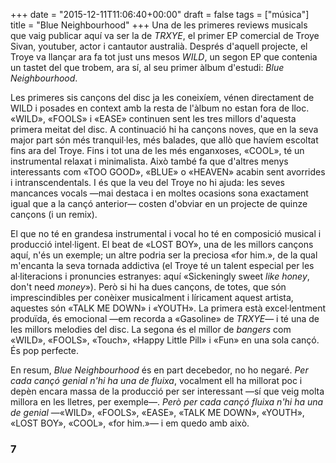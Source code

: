 +++
date = "2015-12-11T11:06:40+00:00"
draft = false
tags = ["música"]
title = "Blue Neighbourhood"
+++
Una de les primeres reviews musicals que vaig publicar aquí va ser la de *TRXYE*, el primer EP comercial de Troye Sivan, youtuber, actor i cantautor australià. Després d'aquell projecte, el Troye va llançar ara fa tot just uns mesos *WILD*, un segon EP que contenia un tastet del que trobem, ara sí, al seu primer àlbum d'estudi: *Blue Neighbourhood*.

<!-- more -->

Les primeres sis cançons del disc ja les coneixíem, vénen directament de WILD i posades en context amb la resta de l'àlbum no estan fora de lloc. «WILD», «FOOLS» i «EASE» continuen sent les tres millors d'aquesta primera meitat del disc. A continuació hi ha cançons noves, que en la seva major part són més tranquil·les, més balades, que allò que havíem escoltat fins ara del Troye. Fins i tot una de les més enganxoses, «COOL», té un instrumental relaxat i minimalista. Això també fa que d'altres menys interessants com «TOO GOOD», «BLUE» o «HEAVEN» acabin sent avorrides i intranscendentals. I és que la veu del Troye no hi ajuda: les seves mancances vocals —mai destaca i en moltes ocasions sona exactament igual que a la cançó anterior— costen d'obviar en un projecte de quinze cançons (i un remix). 

El que no té en grandesa instrumental i vocal ho té en composició musical i producció intel·ligent. El beat de «LOST BOY», una de les millors cançons aquí, n'és un exemple; un altre podria ser la preciosa «for him.», de la qual m'encanta la seva tornada addictiva (el Troye té un talent especial per les al·literacions i pronuncies estranyes: aquí «Sickeningly sweet *like honey*, don't need *money*»). Però si hi ha dues cançons, de totes, que són imprescindibles per conèixer musicalment i líricament aquest artista, aquestes són «TALK ME DOWN» i «YOUTH». La primera està excel·lentment produïda, és emocional —em recorda a «Gasoline» de *TRXYE*— i té una de les millors melodies del disc. La segona és el millor de *bangers* com «WILD», «FOOLS», «Touch», «Happy Little Pill» i «Fun» en una sola cançó. És pop perfecte.

En resum, *Blue Neighbourhood* és en part decebedor, no ho negaré. *Per cada cançó genial n'hi ha una de fluixa*, vocalment ell ha millorat poc i depèn encara massa de la producció per ser interessant —sí que veig molta millora en les lletres, per exemple—. *Però per cada cançó fluixa n'hi ha una de genial* —«WILD», «FOOLS», «EASE», «TALK ME DOWN», «YOUTH», «LOST BOY», «COOL», «for him.»— i em quedo amb això.

### 7